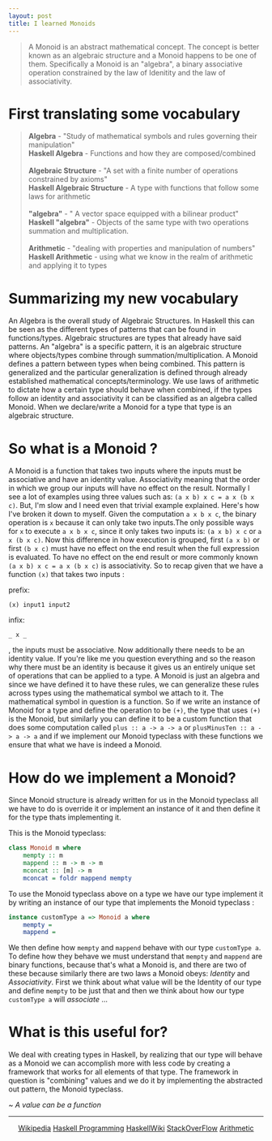 ```yaml
---
layout: post
title: I learned Monoids
---
```


> A Monoid is an abstract mathematical concept. The concept is better known as an algebraic structure and a Monoid happens to be one of them. Specifically a Monoid is an "algebra", a binary associative operation constrained by the law of Idenitity and the law of associativity.

# First translating some vocabulary

> **Algebra** - "Study of mathematical symbols and rules governing their manipulation"<br>
> **Haskell Algebra** - Functions and how they are composed/combined<br>
> <br>
> **Algebraic Structure** - "A set with a finite number of operations constrained by axioms"<br>
> **Haskell Algebraic Structure** - A type with functions that follow some laws for arithmetic<br>
> <br>
> **"algebra"** - " A vector space equipped with a bilinear product"<br>
> **Haskell "algebra"** - Objects of the same type with two operations summation and multiplication.<br><br>
> **Arithmetic** - "dealing with properties and manipulation of numbers"<br>
> **Haskell Arithmetic** - using what we know in the realm of arithmetic and applying it to types

# Summarizing my new vocabulary

An Algebra is the overall study of Algebraic Structures. In Haskell this can be seen as the different types of patterns that can be found in functions/types. Algebraic structures are types that already have said patterns. An "algebra" is a specific pattern, it is an algebraic structure where objects/types combine through summation/multiplication. A Monoid defines a pattern between types when being combined. This pattern is generalized and the particular generalization is defined through already established mathematical concepts/terminology. We use laws of arithmetic to dictate how a certain type should behave when combined, if the types follow an identity and associativity it can be classified as an algebra called Monoid. When we declare/write a Monoid for a type that type is an algebraic structure.

# So what is a Monoid ?

A Monoid is a function that takes two inputs where the inputs must be associative and have an identity value. Associativity meaning that the order in which we group our inputs will have no effect on the result. Normally I see a lot of examples using three values such as: `(a x b) x c = a x (b x c)`. But, I'm slow and I need even that trivial example explained. Here's how I've broken it down to myself. Given the computation `a x b x c`, the binary operation is `x` because it can only take two inputs.The only possible ways for `x` to execute `a x b x c`, since it only takes two inputs is: `(a x b) x c` or `a x (b x c)`. Now this difference in how execution is grouped, first `(a x b)` or first `(b x c)` must have no effect on the end result when the full expression is evaluated. To have no effect on the end result or more commonly known `(a x b) x c = a x (b x c)` is associativity. So to recap given that we have a function `(x)` that takes two inputs :

prefix:

```
(x) input1 input2
```

infix:

```
_ x _
```

, the inputs must be associative. Now additionally there needs to be an identity value. If you're like me you question everything and so the reason why there must be an identity is because it gives us an entirely unique set of operations that can be applied to a type. A Monoid is just an algebra and since we have defined it to have these rules, we can generalize these rules across types using the mathematical symbol we attach to it. The mathematical symbol in question is a function. So if we write an instance of Monoid for a type and define the operation to be `(+)`, the type that uses `(+)` is the Monoid, but similarly you can define it to be a custom function that does some computation called `plus :: a -> a -> a` or `plusMinusTen :: a -> a -> a` and if we implement our Monoid typeclass with these functions we ensure that what we have is indeed a Monoid.

# How do we implement a Monoid?

Since Monoid structure is already written for us in the Monoid typeclass all we have to do is override it or implement an instance of it and then define it for the type thats implementing it.

This is the Monoid typeclass:

```haskell
class Monoid m where
    mempty :: m
    mappend :: m -> m -> m
    mconcat :: [m] -> m
    mconcat = foldr mappend mempty
```

To use the Monoid typeclass above on a type we have our type implement it by writing an instance of our type that implements the Monoid typeclass :

```haskell
instance customType a => Monoid a where
    mempty =
    mappend =
```

We then define how `mempty` and `mappend` behave with our type `customType a`. To define how they behave we must understand that `mempty` and `mappend` are binary functions, because that's what a Monoid is, and there are two of these because similarly there are two laws a Monoid obeys: _Identity_ and _Associativity_. First we think about what value will be the Identity of our type and define `mempty` to be just that and then we think about how our type `customType a` will _associate_ ...

# What is this useful for?

We deal with creating types in Haskell, by realizing that our type will behave as a Monoid we can accomplish more with less code by creating a framework that works for all elements of that type. The framework in question is "combining" values and we do it by implementing the abstracted out pattern, the Monoid typeclass.

_~ A value can be a function_

--------------------------------------------------------------------------------

<center><a href="https://en.wikipedia.org/wiki/Algebra_over_a_field">Wikipedia</a>
<a href="http://haskellbook.com">Haskell Programming</a>
<a href="https://wiki.haskell.org/Monoid">HaskellWiki</a>
<a href="http://math.stackexchange.com/questions/1925456/what-is-the-difference-between-an-algebra-and-an-algebraic-structure">StackOverFlow</a>
<a href="http://www.cut-the-knot.org/WhatIs/WhatIsArithmetic.shtml">Arithmetic</a></center>
